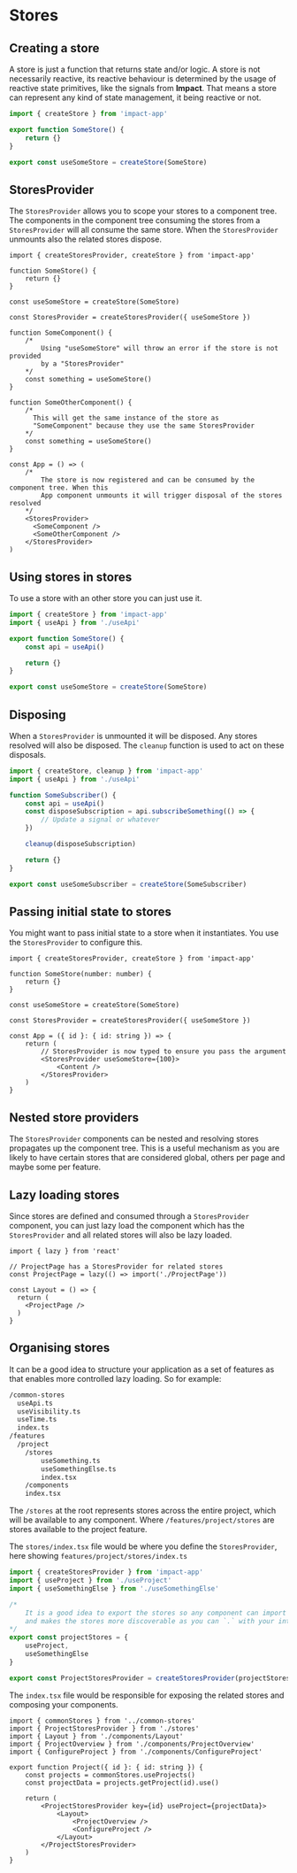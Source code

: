 # Stores

## Creating a store

A store is just a function that returns state and/or logic. A store is not necessarily reactive, its reactive behaviour is determined by the usage of reactive state primitives, like the signals from **Impact**. That means a store can represent any kind of state management, it being reactive or not.

```ts
import { createStore } from 'impact-app'

export function SomeStore() { 
    return {}
}

export const useSomeStore = createStore(SomeStore)
```

## StoresProvider

The `StoresProvider` allows you to scope your stores to a component tree. The components in the component tree consuming the stores from a `StoresProvider` will all consume the same store. When the `StoresProvider` unmounts also the related stores dispose.

```tsx
import { createStoresProvider, createStore } from 'impact-app'

function SomeStore() {
    return {}
}

const useSomeStore = createStore(SomeStore)

const StoresProvider = createStoresProvider({ useSomeStore })

function SomeComponent() {
    /*
        Using "useSomeStore" will throw an error if the store is not provided
        by a "StoresProvider"
    */
    const something = useSomeStore()
}

function SomeOtherComponent() {
    /* 
      This will get the same instance of the store as
      "SomeComponent" because they use the same StoresProvider
    */
    const something = useSomeStore()
}

const App = () => (
    /*
        The store is now registered and can be consumed by the component tree. When this
        App component unmounts it will trigger disposal of the stores resolved
    */
    <StoresProvider>
      <SomeComponent />
      <SomeOtherComponent />
    </StoresProvider>
)
```


## Using stores in stores

To use a store with an other store you can just use it. 

```ts
import { createStore } from 'impact-app'
import { useApi } from './useApi'

export function SomeStore() {
    const api = useApi()

    return {}
}

export const useSomeStore = createStore(SomeStore)
```

## Disposing

When a `StoresProvider` is unmounted it will be disposed. Any stores resolved will also be disposed. The `cleanup` function is used to act on these disposals.

```ts
import { createStore, cleanup } from 'impact-app'
import { useApi } from './useApi'

function SomeSubscriber() {
    const api = useApi()
    const disposeSubscription = api.subscribeSomething(() => {
        // Update a signal or whatever    
    })

    cleanup(disposeSubscription)

    return {}
}

export const useSomeSubscriber = createStore(SomeSubscriber)
```

## Passing initial state to stores

You might want to pass initial state to a store when it instantiates. You use the `StoresProvider` to configure this.

```tsx
import { createStoresProvider, createStore } from 'impact-app'

function SomeStore(number: number) {
    return {}
}

const useSomeStore = createStore(SomeStore)

const StoresProvider = createStoresProvider({ useSomeStore })

const App = ({ id }: { id: string }) => {
    return (
        // StoresProvider is now typed to ensure you pass the argument
        <StoresProvider useSomeStore={100}>
            <Content />
        </StoresProvider>
    )
}
```

## Nested store providers

The `StoresProvider` components can be nested and resolving stores propagates up the component tree. This is a useful mechanism as you are likely to have certain stores that are considered global, others per page and maybe some per feature.

## Lazy loading stores

Since stores are defined and consumed through a `StoresProvider` component, you can just lazy load the component which has the `StoresProvider` and all related stores will also be lazy loaded.

```tsx
import { lazy } from 'react'

// ProjectPage has a StoresProvider for related stores
const ProjectPage = lazy(() => import('./ProjectPage'))

const Layout = () => {
  return (
    <ProjectPage />
  )
}
```

## Organising stores

It can be a good idea to structure your application as a set of features as that enables more controlled lazy loading. So for example:

```bash
/common-stores
  useApi.ts
  useVisibility.ts
  useTime.ts
  index.ts
/features
  /project
    /stores
        useSomething.ts
        useSomethingElse.ts
        index.tsx
    /components
    index.tsx
```

The `/stores` at the root represents stores across the entire project, which will be available to any component. Where `/features/project/stores` are stores available to the project feature.

The `stores/index.tsx` file would be where you define the `StoresProvider`, here showing `features/project/stores/index.ts`

```ts
import { createStoresProvider } from 'impact-app'
import { useProject } from './useProject'
import { useSomethingElse } from './useSomethingElse'

/*
    It is a good idea to export the stores so any component can import a single "projectStores". This reduces number of imports
    and makes the stores more discoverable as you can `.` with your intellisense to find all stores for a certain page/feature etc.
*/
export const projectStores = {
    useProject,
    useSomethingElse
}

export const ProjectStoresProvider = createStoresProvider(projectStores)
```

The `index.tsx` file would be responsible for exposing the related  stores and composing your components.

```tsx
import { commonStores } from '../common-stores'
import { ProjectStoresProvider } from './stores'
import { Layout } from './components/Layout'
import { ProjectOverview } from './components/ProjectOverview'
import { ConfigureProject } from './components/ConfigureProject'

export function Project({ id }: { id: string }) {
    const projects = commonStores.useProjects()
    const projectData = projects.getProject(id).use()

    return (
        <ProjectStoresProvider key={id} useProject={projectData}>
            <Layout>
                <ProjectOverview />
                <ConfigureProject />
            </Layout>
        </ProjectStoresProvider>
    )
}
```
